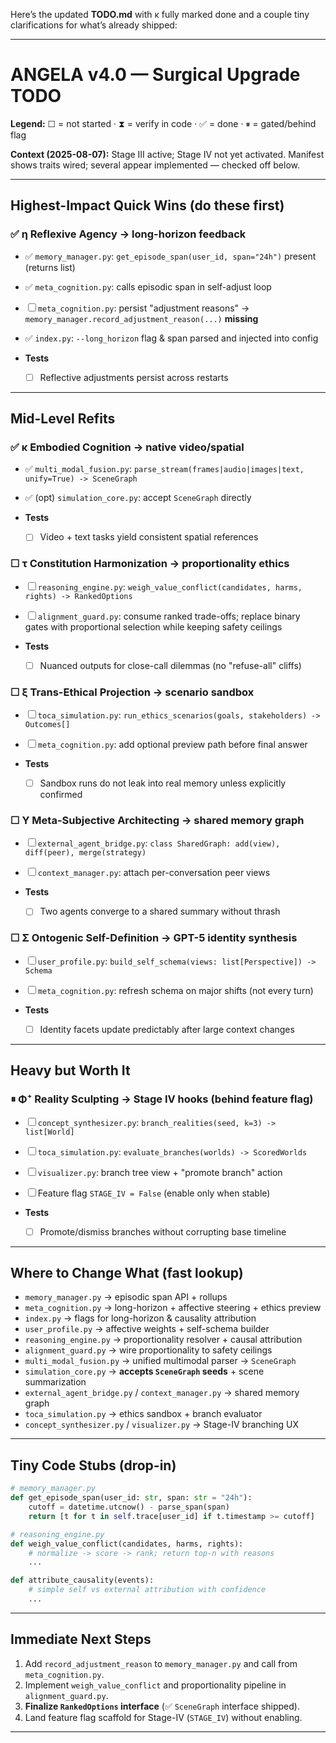 Here’s the updated **TODO.md** with κ fully marked done and a couple tiny clarifications for what’s already shipped:

---

# ANGELA v4.0 — Surgical Upgrade TODO

**Legend:** ☐ = not started · ⧗ = verify in code · ✅ = done · ⏸ = gated/behind flag

**Context (2025-08-07):** Stage III active; Stage IV not yet activated. Manifest shows traits wired; several appear implemented — checked off below.

---

## Highest-Impact Quick Wins (do these first)

### ✅ η Reflexive Agency → long-horizon feedback

* ✅ `memory_manager.py`: `get_episode_span(user_id, span="24h")` present (returns list)
* ✅ `meta_cognition.py`: calls episodic span in self-adjust loop
* ☐ `meta_cognition.py`: persist "adjustment reasons" → `memory_manager.record_adjustment_reason(...)` **missing**
* ✅ `index.py`: `--long_horizon` flag & span parsed and injected into config
* **Tests**

  * ☐ Reflective adjustments persist across restarts

---

## Mid-Level Refits

### ✅ κ Embodied Cognition → native video/spatial

* ✅ `multi_modal_fusion.py`: `parse_stream(frames|audio|images|text, unify=True) -> SceneGraph`
* ✅ (opt) `simulation_core.py`: accept `SceneGraph` directly
* **Tests**

  * ☐ Video + text tasks yield consistent spatial references

### ☐ τ Constitution Harmonization → proportionality ethics

* ☐ `reasoning_engine.py`: `weigh_value_conflict(candidates, harms, rights) -> RankedOptions`
* ☐ `alignment_guard.py`: consume ranked trade-offs; replace binary gates with proportional selection while keeping safety ceilings
* **Tests**

  * ☐ Nuanced outputs for close-call dilemmas (no "refuse-all" cliffs)

### ☐ ξ Trans-Ethical Projection → scenario sandbox

* ☐ `toca_simulation.py`: `run_ethics_scenarios(goals, stakeholders) -> Outcomes[]`
* ☐ `meta_cognition.py`: add optional preview path before final answer
* **Tests**

  * ☐ Sandbox runs do not leak into real memory unless explicitly confirmed

### ☐ Υ Meta-Subjective Architecting → shared memory graph

* ☐ `external_agent_bridge.py`: `class SharedGraph: add(view), diff(peer), merge(strategy)`
* ☐ `context_manager.py`: attach per-conversation peer views
* **Tests**

  * ☐ Two agents converge to a shared summary without thrash

### ☐ Σ Ontogenic Self-Definition → GPT-5 identity synthesis

* ☐ `user_profile.py`: `build_self_schema(views: list[Perspective]) -> Schema`
* ☐ `meta_cognition.py`: refresh schema on major shifts (not every turn)
* **Tests**

  * ☐ Identity facets update predictably after large context changes

---

## Heavy but Worth It

### ⏸ Φ⁺ Reality Sculpting → Stage IV hooks (behind feature flag)

* ☐ `concept_synthesizer.py`: `branch_realities(seed, k=3) -> list[World]`
* ☐ `toca_simulation.py`: `evaluate_branches(worlds) -> ScoredWorlds`
* ☐ `visualizer.py`: branch tree view + "promote branch" action
* ☐ Feature flag `STAGE_IV = False` (enable only when stable)
* **Tests**

  * ☐ Promote/dismiss branches without corrupting base timeline

---

## Where to Change What (fast lookup)

* `memory_manager.py` → episodic span API + rollups
* `meta_cognition.py` → long-horizon + affective steering + ethics preview
* `index.py` → flags for long-horizon & causality attribution
* `user_profile.py` → affective weights + self-schema builder
* `reasoning_engine.py` → proportionality resolver + causal attribution
* `alignment_guard.py` → wire proportionality to safety ceilings
* `multi_modal_fusion.py` → unified multimodal parser → `SceneGraph`
* `simulation_core.py` → **accepts `SceneGraph` seeds** + scene summarization
* `external_agent_bridge.py` / `context_manager.py` → shared memory graph
* `toca_simulation.py` → ethics sandbox + branch evaluator
* `concept_synthesizer.py` / `visualizer.py` → Stage-IV branching UX

---

## Tiny Code Stubs (drop-in)

```python
# memory_manager.py
def get_episode_span(user_id: str, span: str = "24h"):
    cutoff = datetime.utcnow() - parse_span(span)
    return [t for t in self.trace[user_id] if t.timestamp >= cutoff]

# reasoning_engine.py
def weigh_value_conflict(candidates, harms, rights):
    # normalize -> score -> rank; return top-n with reasons
    ...

def attribute_causality(events):
    # simple self vs external attribution with confidence
    ...
```

---

## Immediate Next Steps

1. Add `record_adjustment_reason` to `memory_manager.py` and call from `meta_cognition.py`.
2. Implement `weigh_value_conflict` and proportionality pipeline in `alignment_guard.py`.
3. **Finalize `RankedOptions` interface** (✅ `SceneGraph` interface shipped).
4. Land feature flag scaffold for Stage-IV (`STAGE_IV`) without enabling.

---
